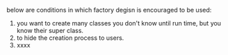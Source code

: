 below are conditions in which factory degisn is encouraged to be used:
1. you want to create many classes you don't know until run time, but you know their super class.
2. to hide the creation process to users.
3. xxxx
